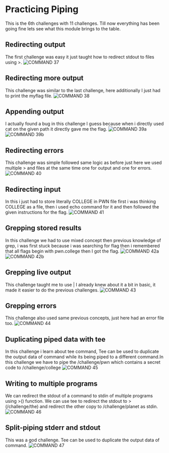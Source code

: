 # Practicing Piping
This is the 6th challenges with 11 challenges. Till now everything has been going fine lets see what this module brings to the table.

## Redirecting output
The first challenge was easy it just taught how to redirect stdout to files using >.
![COMMAND 37](screenshots/screenshot37.png)

## Redirecting more output
This challenge was similar to the last challenge, here additionally I just had to print the myflag file.
![COMMAND 38](screenshots/screenshot38.png)

## Appending output
I actually found a bug in this challenge I guess because when i directly used cat on the given path it directly gave me the flag.
![COMMAND 39a](screenshots/screenshot39a.png)
![COMMAND 39b](screenshots/screenshot39b.png)

## Redirecting errors
This challenge was simple followed same logic as before  just here we used multiple > and files at the same time one for output and one for errors.
![COMMAND 40](screenshots/screenshot40.png)

## Redirecting input
In this i just had to store literally COLLEGE in PWN file first i was thinking COLLEGE as a file, then i used echo command for it and then followed the given instructions for the flag.
![COMMAND 41](screenshots/screenshot41.png)

## Grepping stored results
In this challenge we had to use mixed concept then previous knowledge of grep, i was first stuck because i was searching for flag then i remembered that all flags begin with pwn.college then I got the flag.
![COMMAND 42a](screenshots/screenshot42a.png)
![COMMAND 42b](screenshots/screenshot42b.png)

## Grepping live output
This challenge taught me to use | I already knew about it a bit in basic, it made it easier to do the previous challenges.
![COMMAND 43](screenshots/screenshot43.png)

## Grepping errors
This challenge also used same previous concepts, just here had an error file too.
![COMMAND 44](screenshots/screenshot44.png)

## Duplicating piped data with tee
In this challenge i learn about tee command, Tee can be used to duplicate the output data of command while its being piped to a different command.In this challenge we have to pipe the /challenge/pwn which contains a secret code to /challenge/college
![COMMAND 45](screenshots/screenshot45.png)

## Writing to multiple programs
We can redirect the stdout of a command to stdin of multiple programs using >() function. We can use tee to redirect the stdout to >(/challenge/the) and redirect the other copy to /challenge/planet as stdin.
![COMMAND 46](screenshots/screenshot46.png)

## Split-piping stderr and stdout
This was a god challenge. Tee can be used to duplicate the output data of command.
![COMMAND 47](screenshots/screenshot47.png)

